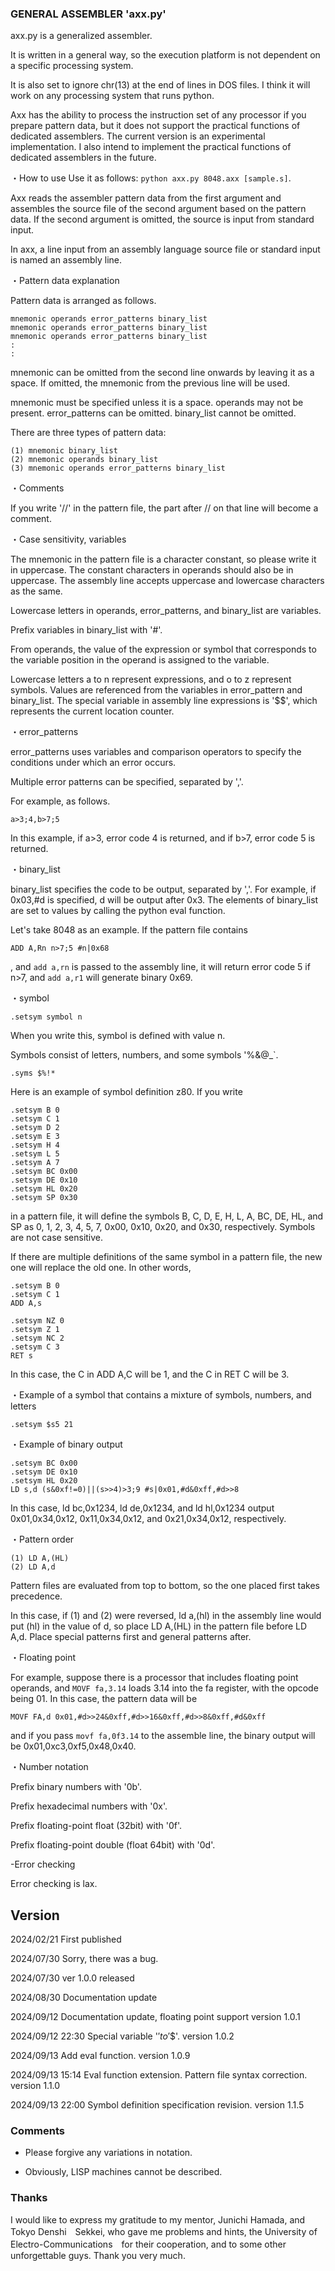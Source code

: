### GENERAL ASSEMBLER 'axx.py'

axx.py is a generalized assembler.

It is written in a general way, so the execution platform is not dependent on a specific processing system.

It is also set to ignore chr(13) at the end of lines in DOS files. I think it will work on any processing system that runs python.

Axx has the ability to process the instruction set of any processor if you prepare pattern data, but it does not support the practical functions of dedicated assemblers. The current version is an experimental implementation. I also intend to implement the practical functions of dedicated assemblers in the future.

・How to use
Use it as follows: `python axx.py 8048.axx [sample.s]`.

Axx reads the assembler pattern data from the first argument and assembles the source file of the second argument based on the pattern data. If the second argument is omitted, the source is input from standard input.

In axx, a line input from an assembly language source file or standard input is named an assembly line.

・Pattern data explanation

Pattern data is arranged as follows.

```
mnemonic operands error_patterns binary_list
mnemonic operands error_patterns binary_list
mnemonic operands error_patterns binary_list
:
:
```

mnemonic can be omitted from the second line onwards by leaving it as a space. If omitted, the mnemonic from the previous line will be used.

mnemonic must be specified unless it is a space. operands may not be present. error_patterns can be omitted. binary_list cannot be omitted.

There are three types of pattern data:

```
(1) mnemonic binary_list
(2) mnemonic operands binary_list
(3) mnemonic operands error_patterns binary_list
```

・Comments

If you write '//' in the pattern file, the part after // on that line will become a comment.

・Case sensitivity, variables

The mnemonic in the pattern file is a character constant, so please write it in uppercase. The constant characters in operands should also be in uppercase. The assembly line accepts uppercase and lowercase characters as the same.

Lowercase letters in operands, error_patterns, and binary_list are variables.

Prefix variables in binary_list with '#'.

From operands, the value of the expression or symbol that corresponds to the variable position in the operand is assigned to the variable.

Lowercase letters a to n represent expressions, and o to z represent symbols. Values ​​are referenced from the variables in error_pattern and binary_list. The special variable in assembly line expressions is '$$', which represents the current location counter.

・error_patterns

error_patterns uses variables and comparison operators to specify the conditions under which an error occurs.

Multiple error patterns can be specified, separated by ','.

For example, as follows.

```
a>3;4,b>7;5
```

In this example, if a>3, error code 4 is returned, and if b>7, error code 5 is returned.

・binary_list

binary_list specifies the code to be output, separated by ','. For example, if 0x03,#d is specified, d will be output after 0x3. The elements of binary_list are set to values ​​by calling the python eval function.

Let's take 8048 as an example. If the pattern file contains

```
ADD A,Rn n>7;5 #n|0x68
```

, and `add a,rn` is passed to the assembly line, it will return error code 5 if n>7, and `add a,r1` will generate binary 0x69.

・symbol

```
.setsym symbol n
```

When you write this, symbol is defined with value n.

Symbols consist of letters, numbers, and some symbols '$%@&_'. Some symbols can be changed by writing the `.syms` command in the pattern file. Be careful because they may conflict with the symbols of the expression operators. The default is `$%&@_`.


```
.syms $%!*
```

Here is an example of symbol definition z80. If you write

```
.setsym B 0
.setsym C 1
.setsym D 2
.setsym E 3
.setsym H 4
.setsym L 5
.setsym A 7
.setsym BC 0x00
.setsym DE 0x10
.setsym HL 0x20
.setsym SP 0x30
```

in a pattern file, it will define the symbols B, C, D, E, H, L, A, BC, DE, HL, and SP as 0, 1, 2, 3, 4, 5, 7, 0x00, 0x10, 0x20, and 0x30, respectively. Symbols are not case sensitive.

If there are multiple definitions of the same symbol in a pattern file, the new one will replace the old one. In other words,

```
.setsym B 0
.setsym C 1
ADD A,s

.setsym NZ 0
.setsym Z 1
.setsym NC 2
.setsym C 3
RET s
```

In this case, the C in ADD A,C will be 1, and the C in RET C will be 3.

・Example of a symbol that contains a mixture of symbols, numbers, and letters

```
.setsym $s5 21
```

・Example of binary output

```
.setsym BC 0x00
.setsym DE 0x10
.setsym HL 0x20
LD s,d (s&0xf!=0)||(s>>4)>3;9 #s|0x01,#d&0xff,#d>>8
```

In this case, ld bc,0x1234, ld de,0x1234, and ld hl,0x1234 output 0x01,0x34,0x12, 0x11,0x34,0x12, and 0x21,0x34,0x12, respectively.

・Pattern order

```
(1) LD A,(HL)
(2) LD A,d
```

Pattern files are evaluated from top to bottom, so the one placed first takes precedence.

In this case, if (1) and (2) were reversed, ld a,(hl) in the assembly line would put (hl) in the value of d, so place LD A,(HL) in the pattern file before LD A,d. Place special patterns first and general patterns after.

・Floating point

For example, suppose there is a processor that includes floating point operands, and `MOVF fa,3.14` loads 3.14 into the fa register, with the opcode being 01. In this case, the pattern data will be

```
MOVF FA,d 0x01,#d>>24&0xff,#d>>16&0xff,#d>>8&0xff,#d&0xff
```

and if you pass `movf fa,0f3.14` to the assemble line, the binary output will be 0x01,0xc3,0xf5,0x48,0x40.

・Number notation

Prefix binary numbers with '0b'.

Prefix hexadecimal numbers with '0x'.

Prefix floating-point float (32bit) with '0f'.

Prefix floating-point double (float 64bit) with '0d'.

-Error checking

Error checking is lax.

## Version

2024/02/21 First published

2024/07/30 Sorry, there was a bug.

2024/07/30 ver 1.0.0 released

2024/08/30 Documentation update

2024/09/12 Documentation update, floating point support version 1.0.1

2024/09/12 22:30 Special variable '$' to '$$'. version 1.0.2

2024/09/13 Add eval function. version 1.0.9

2024/09/13 15:14 Eval function extension. Pattern file syntax correction. version 1.1.0

2024/09/13 22:00 Symbol definition specification revision. version 1.1.5

### Comments

- Please forgive any variations in notation.

- Obviously, LISP machines cannot be described.

### Thanks

I would like to express my gratitude to my mentor, Junichi Hamada, and Tokyo Denshi　Sekkei, who gave me problems and hints, the University of Electro-Communications　for their cooperation, and to some other unforgettable guys.
Thank you very much.
